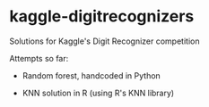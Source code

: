 kaggle-digitrecognizers
=======================

Solutions for Kaggle's Digit Recognizer competition

Attempts so far:
- Random forest, handcoded in Python

- KNN solution in R (using R's KNN library)
